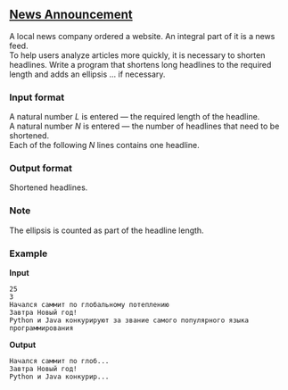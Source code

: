 ## [News Announcement](../../../solutions/3.1/31_c.py)

A local news company ordered a website. An integral part of it is a news feed.  
To help users analyze articles more quickly, it is necessary to shorten headlines. Write a program that shortens long headlines to the required length and adds an ellipsis ... if necessary.

### Input format

A natural number $L$ is entered — the required length of the headline.  
A natural number $N$ is entered — the number of headlines that need to be shortened.  
Each of the following $N$ lines contains one headline.

### Output format

Shortened headlines.

### Note

The ellipsis is counted as part of the headline length.

### Example

__Input__
```plaintext
25
3
Начался саммит по глобальному потеплению
Завтра Новый год!
Python и Java конкурируют за звание самого популярного языка программирования
```

__Output__
```plaintext
Начался саммит по глоб...
Завтра Новый год!
Python и Java конкурир...
```